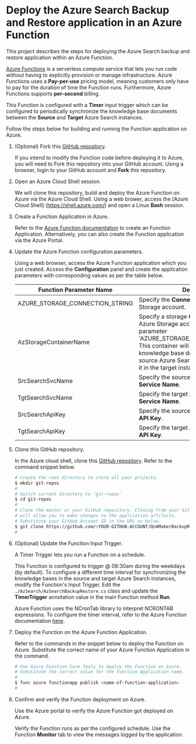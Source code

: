 # Deploy the Azure Search Backup and Restore application in an Azure Function

This project describes the steps for deploying the Azure Search backup and restore application within an Azure Function.  

[Azure Functions](https://docs.microsoft.com/en-us/azure/azure-functions/functions-overview) is a serverless compute service that lets you run code without having to explicitly provision or manage infrastructure.  Azure Functions uses a **Pay-per-use** pricing model, meaning customers only have to pay for the duration of time the Function runs.  Furthermore, Azure Functions supports **per-second** billing.

This Function is configured with a **Timer** input trigger which can be configured to periodically synchronize the knowledge base documents between the **Source** and **Target** Azure Search instances. 

Follow the steps below for building and running the Function application on Azure.

1. (Optional) Fork this [GitHub repository](https://github.com/pchoudhari/QnAMakerBackupRestore).

   If you intend to modify the Function code before deploying it to Azure, you will need to Fork this repository into your GitHub account.  Using a browser, login to your GitHub account and **Fork** this repository.

2. Open an Azure Cloud Shell session.

   We will clone this repository, build and deploy the Azure Function on Azure via the Azure Cloud Shell. Using a web brower, access the [Azure Cloud Shell] (https://shell.azure.com/) and open a Linux **Bash** session.

3. Create a Function Application in Azure.

   Refer to the [Azure Function documentation](https://docs.microsoft.com/en-us/azure/azure-functions/functions-create-first-azure-function-azure-cli?tabs=bash%2Cbrowser&pivots=programming-language-csharp#create-supporting-azure-resources-for-your-function) to create an Function Application.  Alternatively, you can also create the Function application via the Azure Portal. 

4. Update the Azure Function configuration parameters.

   Using a web browser, access the Azure Function application which you just created. Access the **Configuration** panel and create the application parameters with corresponding values as per the table below.

   Function Parameter Name | Description
   ----------------------- | -----------
   AZURE_STORAGE_CONNECTION_STRING | Specify the **Connection String** to an Azure Storage account.
   AzStorageContainerName | Specify a storage **Container** name in the Azure Storage account specified by the parameter 'AZURE_STORAGE_CONNECTION_STRING'.  This container will be used to backup the knowledge base documents from the source Azure Search instance and restore it in the target instance.
   SrcSearchSvcName | Specify the source Azure Search instance **Service Name**.
   TgtSearchSvcName | Specify the target Azure Search instance **Service Name**.
   SrcSearchApiKey | Specify the source Azure Search instance **API Key**.
   TgtSearchApiKey | Specify the target Azure Search instance **API Key**.

5. Clone this GitHub repository.

   In the Azure cloud shell, clone this [GitHub repository](https://github.com/pchoudhari/QnAMakerBackupRestore). Refer to the command snippet below.

   ```bash
   # Create the root directory to store all your projects.
   $ mkdir git-repos
   #
   # Switch current directory to 'git-repos'
   $ cd git-repos
   #
   # Clone the master or your GitHub repository. Cloning from your GitHub account 
   # will allow you to make changes to the application artifacts.
   # Substitute your GitHub Account ID in the URL as below.
   $ git clone https://github.com/<YOUR-GITHUB-ACCOUNT/QnAMakerBackupRestore.git
   #
   ```
 
6. (Optional) Update the Function Input Trigger.

   A Timer Trigger lets you run a Function on a schedule.

   This Function is configured to trigger @ 08:30am during the weekdays (by default).  To configure a different time interval for synchronizing the knowledge bases in the source and target Azure Search instances, modify the Function's Input Trigger. Edit the `./AzSearch/AzSearchBackupRestore.cs` class and update the **TimerTrigger** annotation value in the main Function method **Run**.

   Azure Function uses the NCronTab library to interpret NCRONTAB expressions.  To configure the timer interval, refer to the Azure Function documentation [here](https://docs.microsoft.com/en-us/azure/azure-functions/functions-bindings-timer?tabs=csharp).

7. Deploy the Function on the Azure Function Application.

   Refer to the commands in the snippet below to deploy the Function on Azure. Substitute the correct name of your Azure Function Application in the command.

   ```bash
   # Use Azure Function Core Tools to deploy the Function on Azure.
   # Substitute the correct value for the Function Application name.
   #
   $ func azure functionapp publish <name-of-function-application>
   #
   ```

8. Confirm and verify the Function deployment on Azure.

   Use the Azure portal to verify the Azure Function got deployed on Azure.

   Verify the Function runs as per the configured schedule.  Use the Function **Monitor** tab to view the messages logged by the application.
